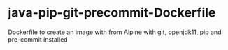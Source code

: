# java-pip-git-precommit-Dockerfile
Dockerfile to create an image with from Alpine with git, openjdk11, pip and pre-commit installed
